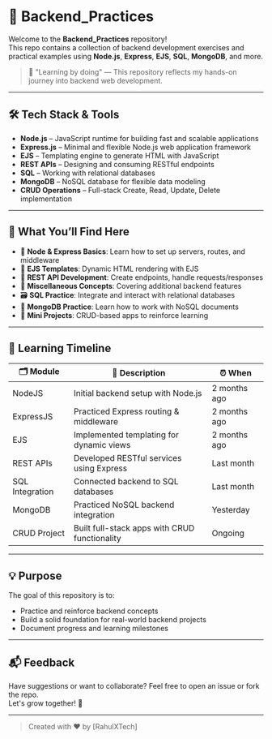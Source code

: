 # 🚀 Backend_Practices

Welcome to the **Backend_Practices** repository!  
This repo contains a collection of backend development exercises and practical examples using **Node.js**, **Express**, **EJS**, **SQL**, **MongoDB**, and more.

> 📘 "Learning by doing" — This repository reflects my hands-on journey into backend web development.

---

## 🛠️ Tech Stack & Tools

- **Node.js** – JavaScript runtime for building fast and scalable applications  
- **Express.js** – Minimal and flexible Node.js web application framework  
- **EJS** – Templating engine to generate HTML with JavaScript  
- **REST APIs** – Designing and consuming RESTful endpoints  
- **SQL** – Working with relational databases  
- **MongoDB** – NoSQL database for flexible data modeling  
- **CRUD Operations** – Full-stack Create, Read, Update, Delete implementation

---

## 📂 What You’ll Find Here

- 🎯 **Node & Express Basics**: Learn how to set up servers, routes, and middleware  
- 🎨 **EJS Templates**: Dynamic HTML rendering with EJS  
- 🔄 **REST API Development**: Create endpoints, handle requests/responses  
- 🧩 **Miscellaneous Concepts**: Covering additional backend features  
- 🗃️ **SQL Practice**: Integrate and interact with relational databases  
- 🍃 **MongoDB Practice**: Learn how to work with NoSQL documents  
- 📁 **Mini Projects**: CRUD-based apps to reinforce learning

---

## 📅 Learning Timeline

| 🗂️ Module         | 🧠 Description                                 | ⏰ When           |
|------------------|----------------------------------------------|------------------|
| NodeJS           | Initial backend setup with Node.js            | 2 months ago     |
| ExpressJS        | Practiced Express routing & middleware        | 2 months ago     |
| EJS              | Implemented templating for dynamic views      | 2 months ago     |
| REST APIs        | Developed RESTful services using Express      | Last month       |
| SQL Integration  | Connected backend to SQL databases            | Last month       |
| MongoDB          | Practiced NoSQL backend integration           | Yesterday        |
| CRUD Project     | Built full-stack apps with CRUD functionality | Ongoing          |

---

## 💡 Purpose

The goal of this repository is to:

- Practice and reinforce backend concepts
- Build a solid foundation for real-world backend projects
- Document progress and learning milestones

---

## 📬 Feedback

Have suggestions or want to collaborate? Feel free to open an issue or fork the repo.  
Let's grow together! 💪

---

> Created with ❤️ by [RahulXTech]
